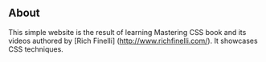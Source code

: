 ## About

This simple website is the result of learning Mastering CSS book and its videos authored by [Rich Finelli] (http://www.richfinelli.com/). It showcases CSS techniques.